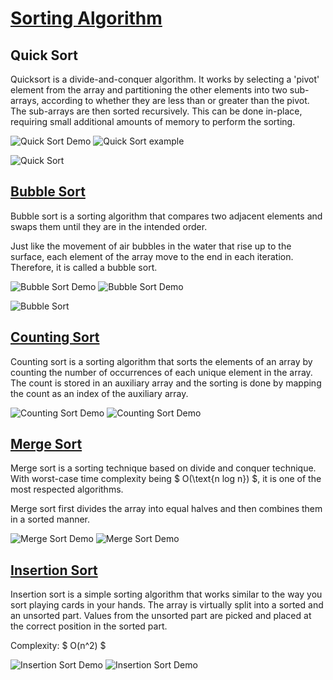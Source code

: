 # [Sorting Algorithm](https://www.programiz.com/dsa/sorting-algorithm)

## Quick Sort

Quicksort is a divide-and-conquer algorithm. It works by selecting a 'pivot' element from the array and partitioning the other elements into two sub-arrays, according to whether they are less than or greater than the pivot. The sub-arrays are then sorted recursively. This can be done in-place, requiring small additional amounts of memory to perform the sorting.

![Quick Sort Demo](https://upload.wikimedia.org/wikipedia/commons/thumb/6/6a/Sorting_quicksort_anim.gif/220px-Sorting_quicksort_anim.gif)
![Quick Sort example](https://upload.wikimedia.org/wikipedia/commons/thumb/a/af/Quicksort-diagram.svg/200px-Quicksort-diagram.svg.png)

![Quick Sort](https://www.geeksforgeeks.org/wp-content/uploads/gq/2014/01/QuickSort2.png)

## [Bubble Sort](https://www.programiz.com/dsa/bubble-sort)

Bubble sort is a sorting algorithm that compares two adjacent elements and swaps them until they are in the intended order.

Just like the movement of air bubbles in the water that rise up to the surface, each element of the array move to the end in each iteration. Therefore, it is called a bubble sort.

![Bubble Sort Demo](https://upload.wikimedia.org/wikipedia/commons/5/54/Sorting_bubblesort_anim.gif)
![Bubble Sort Demo](https://upload.wikimedia.org/wikipedia/commons/3/37/Bubble_sort_animation.gif)

![Bubble Sort](https://www.geeksforgeeks.org/wp-content/uploads/gq/2014/02/bubble-sort1.png)

## [Counting Sort](https://www.programiz.com/dsa/counting-sort)

Counting sort is a sorting algorithm that sorts the elements of an array by counting the number of occurrences of each unique element in the array. The count is stored in an auxiliary array and the sorting is done by mapping the count as an index of the auxiliary array.

![Counting Sort Demo](https://media.geeksforgeeks.org/wp-content/cdn-uploads/20210219152324/ezgif.com-gif-maker2.gif)
![Counting Sort Demo](https://upload.wikimedia.org/wikipedia/commons/6/60/Counting_Sort_Animation.gif?20140818011201)

## [Merge Sort](https://www.programiz.com/dsa/merge-sort)

Merge sort is a sorting technique based on divide and conquer technique. With worst-case time complexity being $ Ο(\text{n log n}) $, it is one of the most respected algorithms.

Merge sort first divides the array into equal halves and then combines them in a sorted manner.

![Merge Sort Demo](https://upload.wikimedia.org/wikipedia/commons/c/cc/Merge-sort-example-300px.gif)
![Merge Sort Demo](https://upload.wikimedia.org/wikipedia/commons/thumb/e/e6/Merge_sort_algorithm_diagram.svg/300px-Merge_sort_algorithm_diagram.svg.png)

## [Insertion Sort](https://www.programiz.com/dsa/insertion-sort)

Insertion sort is a simple sorting algorithm that works similar to the way you sort playing cards in your hands. The array is virtually split into a sorted and an unsorted part. Values from the unsorted part are picked and placed at the correct position in the sorted part.

Complexity: $ O(n^2) $

![Insertion Sort Demo](https://upload.wikimedia.org/wikipedia/commons/0/0f/Insertion-sort-example-300px.gif)
![Insertion Sort Demo](https://upload.wikimedia.org/wikipedia/commons/4/42/Insertion_sort.gif)